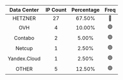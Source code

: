 | Data Center | IP Count | Percentage | Freq |
|:------------:|:--------:|:-----------:|:-----:|
| HETZNER | 27 | 67.50% | 🔴 |
| OVH | 4 | 10.00% | 🟢 |
| Contabo | 2 | 5.00% | 🟢 |
| Netcup | 1 | 2.50% | 🟢 |
| Yandex.Cloud | 1 | 2.50% | 🟢 |
| OTHER | 5 | 12.50% | 🟢 |